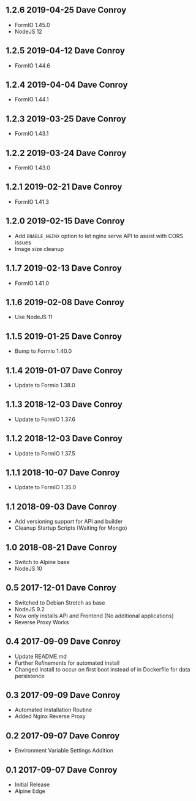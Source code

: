 ## 1.2.6 2019-04-25 Dave Conroy <dave at tiredofit dot ca>

* FormIO 1.45.0
* NodeJS 12

## 1.2.5 2019-04-12 Dave Conroy <dave at tiredofit dot ca>

* FormIO 1.44.6

## 1.2.4 2019-04-04 Dave Conroy <dave at tiredofit dot ca>

* FormIO 1.44.1

## 1.2.3 2019-03-25 Dave Conroy <dave at tiredofit dot ca>

* FormIO 1.43.1

## 1.2.2 2019-03-24 Dave Conroy <dave at tiredofit dot ca>

* FormIO 1.43.0

## 1.2.1 2019-02-21 Dave Conroy <dave at tiredofit dot ca>

* FormIO 1.41.3

## 1.2.0 2019-02-15 Dave Conroy <dave at tiredofit dot ca>

* Add `ENABLE_NGINX` option to let nginx serve API to assist with CORS issues
* Image size cleanup

## 1.1.7 2019-02-13 Dave Conroy <dave at tiredofit dot ca>

* FormIO 1.41.0

## 1.1.6 2019-02-08 Dave Conroy <dave at tiredofit dot ca>

* Use NodeJS 11

## 1.1.5 2019-01-25 Dave Conroy <dave at tiredofit dot ca>

* Bump to Formio 1.40.0

## 1.1.4 2019-01-07 Dave Conroy <dave at tiredofit dot ca>

* Update to Formio 1.38.0

## 1.1.3 2018-12-03 Dave Conroy <dave at tiredofit dot ca>

* Update to FormIO 1.37.6

## 1.1.2 2018-12-03 Dave Conroy <dave at tiredofit dot ca>

* Update to FormIO 1.37.5

## 1.1.1 2018-10-07 Dave Conroy <dave at tiredofit dot ca>

* Update to FormIO 1.35.0

## 1.1 2018-09-03 Dave Conroy <dave at tiredofit dot ca>

* Add versioning support for API and builder
* Cleanup Startup Scripts (Waiting for Mongo)

## 1.0 2018-08-21 Dave Conroy <dave at tiredofit dot ca>

* Switch to Alpine base 
* NodeJS 10

## 0.5 2017-12-01 Dave Conroy <dave at tiredofit dot ca>

* Switched to Debian Stretch as base
* NodeJS 9.2
* Now only installs API and Frontend (No additional applications)
* Reverse Proxy Works

## 0.4 2017-09-09 Dave Conroy <dave at tiredofit dot ca>

* Update README.md
* Further Refinements for automated install
* Changed Install to occur on first boot instead of in Dockerfile for data persistence

## 0.3 2017-09-09 Dave Conroy <dave at tiredofit dot ca>

* Automated Installation Routine
* Added Nginx Reverse Proxy

## 0.2 2017-09-07 Dave Conroy <dave at tiredofit dot ca>

* Environment Variable Settings Addition

## 0.1 2017-09-07 Dave Conroy <dave at tiredofit dot ca>

* Initial Release
* Alpine Edge

